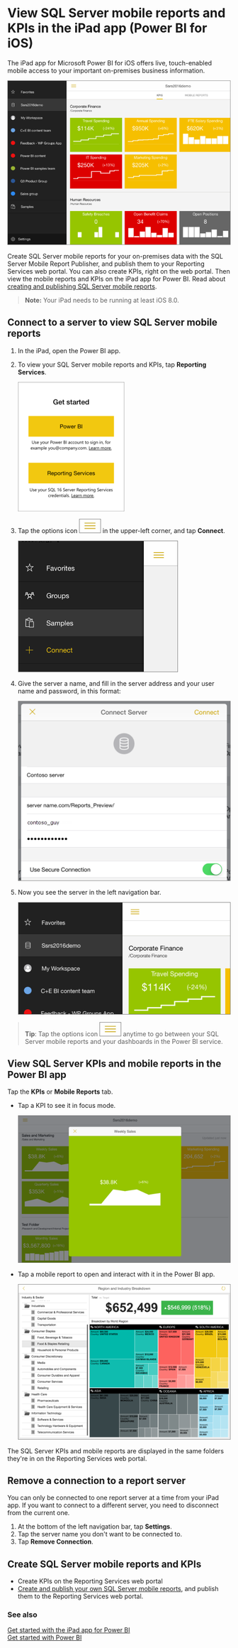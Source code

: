 <properties 
   pageTitle="View SQL Server mobile reports and KPIs in the iPad app"
   description="View SQL Server mobile reports and KPIs in the iPad app (Power BI for iOS)"
   services="powerbi" 
   documentationCenter="" 
   authors="maggiesMSFT" 
   manager="mblythe" 
   editor=""
   tags=""/>
 
<tags
   ms.service="powerbi"
   ms.devlang="NA"
   ms.topic="article"
   ms.tgt_pltfrm="NA"
   ms.workload="powerbi"
   ms.date="01/13/2016"
   ms.author="maggies"/>

# View SQL Server mobile reports and KPIs in the iPad app (Power BI for iOS)  

The iPad app for Microsoft Power BI for iOS offers live, touch-enabled mobile access to your important on-premises business information. 

![](media/powerbi-mobile-ipad-kpis-mobile-reports/PBI_iPad_SSMRP_Portal.png)

Create SQL Server mobile reports for your on-premises data with the SQL Server Mobile Report Publisher, and publish them to your Reporting Services web portal. You can also create KPIs, right on the web portal. Then view the mobile reports and KPIs on the iPad app for Power BI. Read about [creating and publishing SQL Server mobile reports](https://msdn.microsoft.com/library/mt652547.aspx). 

>**Note:** Your iPad needs to be running at least iOS 8.0. 

## Connect to a server to view SQL Server mobile reports 

1.  In the iPad, open the Power BI app.
  
2.  To view your SQL Server mobile reports and KPIs, tap **Reporting Services**.

    ![](media/powerbi-mobile-ipad-kpis-mobile-reports/PBI_iPad_GetStartedSm.png)

3. Tap the options icon ![](media/powerbi-mobile-ipad-kpis-mobile-reports/PBI_iPad_OptionsIcon.png) in the upper-left corner, and tap **Connect**.

    ![](media/powerbi-mobile-ipad-kpis-mobile-reports/PBI_iPad_SSMRP_ConnectCrop.png)

4. Give the server a name, and fill in the server address and your user name and password, in this format:

    ![](media/powerbi-mobile-ipad-kpis-mobile-reports/PBI_iPad_SSMRP_ConnectContosoGuy.png)

5.  Now you see the server in the left navigation bar.

    ![](media/powerbi-mobile-ipad-kpis-mobile-reports/PBI_iPad_SSMRP_LeftNavBiggr.png)

>**Tip**: Tap the options icon ![](media/powerbi-mobile-ipad-kpis-mobile-reports/PBI_iPad_OptionsIcon.png) anytime to go between your SQL Server mobile reports and your dashboards in the Power BI service. 

## View SQL Server KPIs and mobile reports in the Power BI app

Tap the **KPIs** or **Mobile Reports** tab. 

- Tap a KPI to see it in focus mode.

    ![](media/powerbi-mobile-ipad-kpis-mobile-reports/PBI_iPad_SSMRP_Tile.png)

- Tap a mobile report to open and interact with it in the Power BI app.

    ![](media/powerbi-mobile-ipad-kpis-mobile-reports/PBI_iPad_SSMRP_MobRpt.png)

The SQL Server KPIs and mobile reports are displayed in the same folders they're in on the Reporting Services web portal. 

## Remove a connection to a report server

You can only be connected to one report server at a time from your iPad app. If you want to connect to a different server, you need to disconnect from the current one.

1. At the bottom of the left navigation bar, tap **Settings**.
2. Tap the server name you don't want to be connected to.
3. Tap **Remove Connection**.


## Create SQL Server mobile reports and KPIs

- Create KPIs on the Reporting Services web portal
- [Create and publish your own SQL Server mobile reports](https://msdn.microsoft.com/library/mt652547.aspx), and publish them to the Reporting Services web portal.

### See also  
[Get started with the iPad app for Power BI](powerbi-mobile-ipad-app-get-started.md)  
[Get started with Power BI](powerbi-service-get-started.md)  
